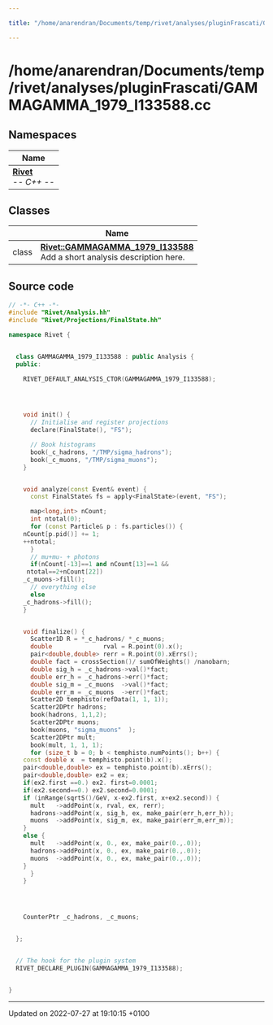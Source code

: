```yaml
---

title: "/home/anarendran/Documents/temp/rivet/analyses/pluginFrascati/GAMMAGAMMA_1979_I133588.cc"

---
```


# /home/anarendran/Documents/temp/rivet/analyses/pluginFrascati/GAMMAGAMMA_1979_I133588.cc



## Namespaces

| Name           |
| -------------- |
| **[Rivet](http://example.org/namespaces/namespacerivet/)** <br>-*- C++ -*-  |

## Classes

|                | Name           |
| -------------- | -------------- |
| class | **[Rivet::GAMMAGAMMA_1979_I133588](http://example.org/classes/classrivet_1_1gammagamma__1979__i133588/)** <br>Add a short analysis description here.  |




## Source code

```cpp
// -*- C++ -*-
#include "Rivet/Analysis.hh"
#include "Rivet/Projections/FinalState.hh"

namespace Rivet {


  class GAMMAGAMMA_1979_I133588 : public Analysis {
  public:

    RIVET_DEFAULT_ANALYSIS_CTOR(GAMMAGAMMA_1979_I133588);




    void init() {
      // Initialise and register projections
      declare(FinalState(), "FS");

      // Book histograms
      book(_c_hadrons, "/TMP/sigma_hadrons");
      book(_c_muons, "/TMP/sigma_muons");
    }


    void analyze(const Event& event) {
      const FinalState& fs = apply<FinalState>(event, "FS");

      map<long,int> nCount;
      int ntotal(0);
      for (const Particle& p : fs.particles()) {
    nCount[p.pid()] += 1;
    ++ntotal;
      }
      // mu+mu- + photons
      if(nCount[-13]==1 and nCount[13]==1 &&
     ntotal==2+nCount[22])
    _c_muons->fill();
      // everything else
      else
    _c_hadrons->fill();
    }


    void finalize() {
      Scatter1D R = *_c_hadrons/ *_c_muons;
      double              rval = R.point(0).x();
      pair<double,double> rerr = R.point(0).xErrs();
      double fact = crossSection()/ sumOfWeights() /nanobarn;
      double sig_h = _c_hadrons->val()*fact;
      double err_h = _c_hadrons->err()*fact;
      double sig_m = _c_muons  ->val()*fact;
      double err_m = _c_muons  ->err()*fact;
      Scatter2D temphisto(refData(1, 1, 1));
      Scatter2DPtr hadrons;
      book(hadrons, 1,1,2);
      Scatter2DPtr muons;
      book(muons, "sigma_muons"  );
      Scatter2DPtr mult;
      book(mult, 1, 1, 1);
      for (size_t b = 0; b < temphisto.numPoints(); b++) {
    const double x  = temphisto.point(b).x();
    pair<double,double> ex = temphisto.point(b).xErrs();
    pair<double,double> ex2 = ex;
    if(ex2.first ==0.) ex2. first=0.0001;
    if(ex2.second==0.) ex2.second=0.0001;
    if (inRange(sqrtS()/GeV, x-ex2.first, x+ex2.second)) {
      mult   ->addPoint(x, rval, ex, rerr);
      hadrons->addPoint(x, sig_h, ex, make_pair(err_h,err_h));
      muons  ->addPoint(x, sig_m, ex, make_pair(err_m,err_m));
    }
    else {
      mult   ->addPoint(x, 0., ex, make_pair(0.,.0));
      hadrons->addPoint(x, 0., ex, make_pair(0.,.0));
      muons  ->addPoint(x, 0., ex, make_pair(0.,.0));
    }
      }
    }




    CounterPtr _c_hadrons, _c_muons;


  };


  // The hook for the plugin system
  RIVET_DECLARE_PLUGIN(GAMMAGAMMA_1979_I133588);


}
```


-------------------------------

Updated on 2022-07-27 at 19:10:15 +0100
